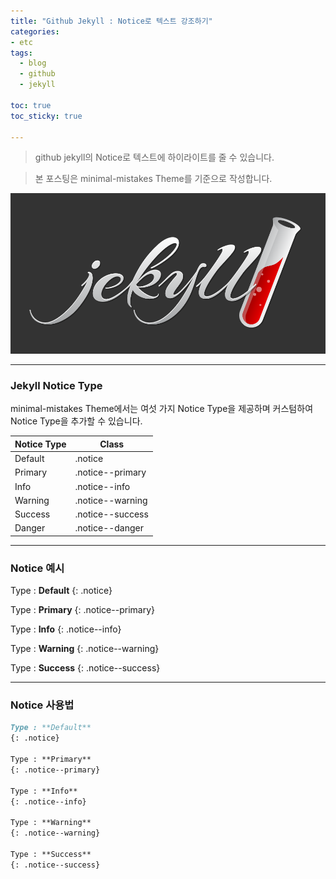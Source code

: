 ```yaml
---
title: "Github Jekyll : Notice로 텍스트 강조하기"
categories:
- etc
tags:
  - blog
  - github
  - jekyll

toc: true
toc_sticky: true

---
```


> github jekyll의 Notice로 텍스트에 하이라이트를 줄 수 있습니다. 

>본 포스팅은 minimal-mistakes Theme를 기준으로 작성합니다.


![img1](https://raw.githubusercontent.com/jekyll/brand/master/jekyll-logo-dark-solid.png)


----------


### Jekyll Notice Type

minimal-mistakes Theme에서는 여섯 가지 Notice Type을 제공하며 커스텀하여 Notice Type을 추가할 수 있습니다.

Notice Type | Class
---------- | ----------
Default |	.notice
Primary |	.notice--primary
Info |	.notice--info
Warning |	.notice--warning
Success |	.notice--success
Danger |	.notice--danger


----------


### Notice 예시

Type : **Default**
{: .notice}

Type : **Primary**
{: .notice--primary}

Type : **Info**
{: .notice--info}

Type : **Warning**
{: .notice--warning}

Type : **Success**
{: .notice--success}


----------


### Notice 사용법

```markdown
Type : **Default**
{: .notice}

Type : **Primary**
{: .notice--primary}

Type : **Info**
{: .notice--info}

Type : **Warning**
{: .notice--warning}

Type : **Success**
{: .notice--success}

```


